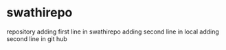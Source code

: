 # swathirepo
repository
adding first line in swathirepo
adding second line in local
adding second line in git hub
